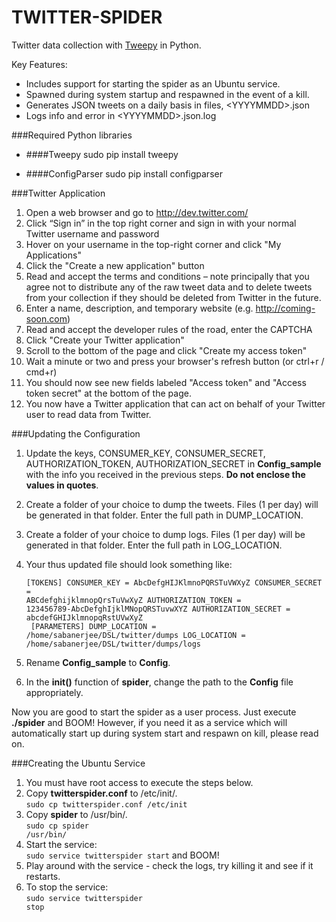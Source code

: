 TWITTER-SPIDER
==============
Twitter data collection with [Tweepy](http://www.github.com/tweepy/tweepy) in Python. 

Key Features:
- Includes support for starting the spider as an Ubuntu service.
- Spawned during system startup and respawned in the event of a kill.
- Generates JSON tweets on a daily basis in files, &lt;YYYYMMDD&gt;.json
- Logs info and error in &lt;YYYYMMDD&gt;.json.log

###Required Python libraries

- ####Tweepy
sudo pip install tweepy

- ####ConfigParser
sudo pip install configparser

###Twitter Application

1. Open a web browser and go to http://dev.twitter.com/
2. Click “Sign in” in the top right corner and sign in with your normal Twitter username and password
3. Hover on your username in the top-right corner and click "My Applications"
4. Click the "Create a new application" button
5. Read and accept the terms and conditions – note principally that you agree not to distribute any of the raw tweet data and to delete tweets from your collection if they should be deleted from Twitter in the future.
6. Enter a name, description, and temporary website (e.g. http://coming-soon.com)
7. Read and accept the developer rules of the road, enter the CAPTCHA
8. Click "Create your Twitter application"
9. Scroll to the bottom of the page and click "Create my access token"
10. Wait a minute or two and press your browser's refresh button (or ctrl+r / cmd+r)
11. You should now see new fields labeled "Access token" and "Access token secret" at the bottom of the page.
12. You now have a Twitter application that can act on behalf of your Twitter user to read data from Twitter.

###Updating the Configuration

1. Update the keys, CONSUMER_KEY, CONSUMER_SECRET, AUTHORIZATION_TOKEN, AUTHORIZATION_SECRET in **Config_sample** with the info you received in the previous steps. **Do not enclose the values in quotes**.
2. Create a folder of your choice to dump the tweets. Files (1 per day) will be generated in that folder. Enter the full path in DUMP_LOCATION.
3. Create a folder of your choice to dump logs. Files (1 per day) will be generated in that folder. Enter the full path in LOG_LOCATION.
4. Your thus updated file should look something like:
<br><code>
[TOKENS]
CONSUMER_KEY = AbcDefgHIJKlmnoPQRSTuVWXyZ
CONSUMER_SECRET = ABCdefghijklmnopQrsTuVwXyZ
AUTHORIZATION_TOKEN = 123456789-AbcDefghIjklMNopQRSTuvwXYZ
AUTHORIZATION_SECRET = abcdefGHIJklmnopqRstUVwXyZ<br>
[PARAMETERS]
DUMP_LOCATION = /home/sabanerjee/DSL/twitter/dumps
LOG_LOCATION = /home/sabanerjee/DSL/twitter/dumps/logs
</code><br>

4. Rename **Config_sample** to **Config**.
5. In the **init()** function of **spider**, change the path to the **Config** file appropriately.

Now you are good to start the spider as a user process. Just execute **./spider** and BOOM! However, if you need it as a service which will automatically start up during system start and respawn on kill, please read on.

###Creating the Ubuntu Service

1. You must have root access to execute the steps below.
2. Copy **twitterspider.conf** to /etc/init/.<br><code>sudo cp twitterspider.conf /etc/init </code>
3. Copy **spider** to /usr/bin/.<br><code>sudo cp spider /usr/bin/</code>
4. Start the service:<br><code>sudo service twitterspider start</code> and BOOM!
5. Play around with the service - check the logs, try killing it and see if it restarts.
6. To stop the service:<br><code>sudo service twitterspider stop</code>

